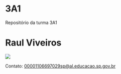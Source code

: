 # 3A1

Repositório da turma 3A1

# Raul Viveiros

![](https://tenor.com/pt-BR/view/skull-fall-skeleton-disappointed-gif-16704218997620936929)

Contato:
00001106697029sp@al.educacao.sp.gov.br
